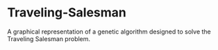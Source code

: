 # Traveling-Salesman
A graphical representation of a genetic algorithm designed to solve the Traveling Salesman problem.
